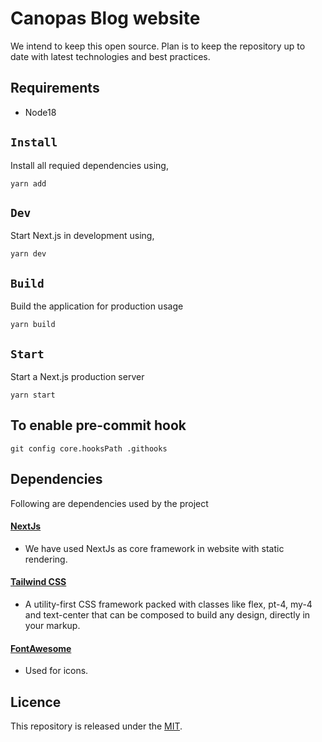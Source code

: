 # Canopas Blog website

We intend to keep this open source. Plan is to keep the repository up to date with latest technologies and best practices.

## Requirements

- Node18

## `Install`

Install all requied dependencies using,

```
yarn add
```

## `Dev`

Start Next.js in development using,

```
yarn dev
```

## `Build`

Build the application for production usage

```
yarn build
```

## `Start`

Start a Next.js production server

```
yarn start
```

## To enable pre-commit hook

```
git config core.hooksPath .githooks
```

## Dependencies

Following are dependencies used by the project

#### [NextJs](https://github.com/vercel/next.js/)

- We have used NextJs as core framework in website with static rendering.

#### [Tailwind CSS](https://tailwindcss.com/)

- A utility-first CSS framework packed with classes like flex, pt-4, my-4 and text-center that can be composed to build any design, directly in your markup.

#### [FontAwesome](https://github.com/FortAwesome/Font-Awesome)

- Used for icons.

## Licence

This repository is released under the [MIT](https://github.com/canopas/canopas-blog/blob/master/LICENSE).
